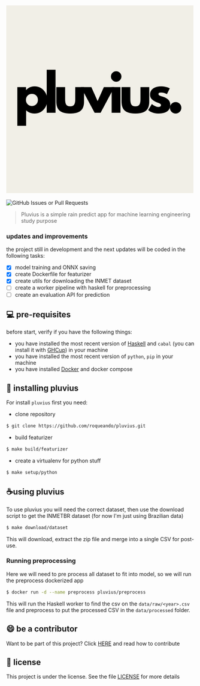 ![pluvius](images/pluvius.png)

![GitHub Issues or Pull Requests](https://img.shields.io/github/issues-pr/roqueando/pluvius)

> Pluvius is a simple rain predict app for machine learning engineering study purpose


### updates and improvements

the project still in development and the next updates will be coded in the following tasks:
- [x] model training and ONNX saving
- [x] create Dockerfile for featurizer
- [x] create utils for downloading the INMET dataset
- [ ] create a worker pipeline with haskell for preprocessing
- [ ] create an evaluation API for prediction

## 💻 pre-requisites

before start, verify if you have the following things:

- you have installed the most recent version of [Haskell](https://haskell.com) and `cabal` (you can install it with [GHCup](https://www.haskell.org/ghcup/)) in your machine
- you have installed the most recent version of `python`, `pip` in your machine
- you have installed [Docker](https://docker.com) and docker compose

## 🚀 installing pluvius

For install `pluvius` first you need:

- clone repository
```sh
$ git clone https://github.com/roqueando/pluvius.git
```

- build featurizer
```sh
$ make build/featurizer
```

- create a virtualenv for python stuff
```sh
$ make setup/python
```

## ☕using pluvius

To use pluvius you will need the correct dataset, then use the download script to get the INMETBR dataset (for now I'm just using Brazilian data)
```sh
$ make download/dataset
```
This will download, extract the zip file and merge into a single CSV for post-use.

### Running preprocessing
Here we will need to pre process all dataset to fit into model, so we will run the preprocess dockerized app

```sh
$ docker run -d --name preprocess pluvius/preprocess
```
This will run the Haskell worker to find the csv on the `data/raw/<year>.csv` file and preprocess to put the processed CSV in the `data/processed` folder.


## 😄 be a contributor 

Want to be part of this project? Click [HERE](CONTRIBUTING.md) and read how to contribute

## 📝 license

This project is under the license. See the file [LICENSE](LICENSE.md) for more details

